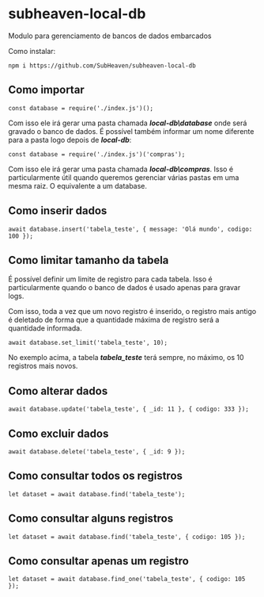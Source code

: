 # subheaven-local-db
Modulo para gerenciamento de bancos de dados embarcados

Como instalar:
```
npm i https://github.com/SubHeaven/subheaven-local-db
```

## Como importar
```
const database = require('./index.js')();
```

Com isso ele irá gerar uma pasta chamada ***local-db\database*** onde será gravado o banco de dados.
É possível também informar um nome diferente para a pasta logo depois de ***local-db***:

```
const database = require('./index.js')('compras');
```

Com isso ele irá gerar uma pasta chamada ***local-db\compras***. Isso é particularmente útil quando queremos gerenciar várias pastas em uma mesma raiz. O equivalente a um database.

## Como inserir dados
```
await database.insert('tabela_teste', { message: 'Olá mundo', codigo: 100 });
```

## Como limitar tamanho da tabela

É possível definir um limite de registro para cada tabela. Isso é particularmente quando o banco de dados é usado apenas para gravar logs.

Com isso, toda a vez que um novo registro é inserido, o registro mais antigo é deletado de forma que a quantidade máxima de registro será a quantidade informada.

```
await database.set_limit('tabela_teste', 10);
```

No exemplo acima, a tabela ***tabela_teste*** terá sempre, no máximo, os 10 registros mais novos.

## Como alterar dados
```
await database.update('tabela_teste', { _id: 11 }, { codigo: 333 });
```

## Como excluir dados
```
await database.delete('tabela_teste', { _id: 9 });
```

## Como consultar todos os registros
```
let dataset = await database.find('tabela_teste');
```

## Como consultar alguns registros
```
let dataset = await database.find('tabela_teste', { codigo: 105 });
```
## Como consultar apenas um registro
```
let dataset = await database.find_one('tabela_teste', { codigo: 105 });
```
